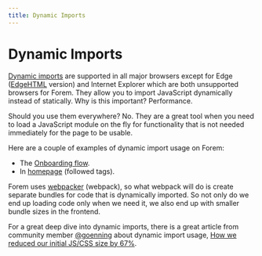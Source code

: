 ```yaml
---
title: Dynamic Imports
---
```


# Dynamic Imports

[Dynamic imports](https://developer.mozilla.org/en-US/docs/Web/JavaScript/Reference/Statements/import/#Dynamic_Imports)
are supported in all major browsers except for Edge
([EdgeHTML](https://en.wikipedia.org/wiki/EdgeHTML) version) and Internet
Explorer which are both unsupported browsers for Forem. They allow you to import
JavaScript dynamically instead of statically. Why is this important?
Performance.

Should you use them everywhere? No. They are a great tool when you need to load
a JavaScript module on the fly for functionality that is not needed immediately
for the page to be usable.

Here are a couple of examples of dynamic import usage on Forem:

- The
  [Onboarding flow](https://github.com/forem/forem/blob/0633d85b6b0e083bb7b21b11642b2b17d3fe9de6/app/javascript/packs/Onboarding.jsx#L21).
- In
  [homepage](https://github.com/forem/forem/blob/0633d85b6b0e083bb7b21b11642b2b17d3fe9de6/app/javascript/packs/homePage.jsx#L59)
  (followed tags).

Forem uses [webpacker](frontend/webpacker) (webpack), so what webpack will do is
create separate bundles for code that is dynamically imported. So not only do we
end up loading code only when we need it, we also end up with smaller bundle
sizes in the frontend.

For a great deep dive into dynamic imports, there is a great article from
community member [@goenning](https://dev.to/goenning) about dynamic import
usage,
[How we reduced our initial JS/CSS size by 67%](https://dev.to/goenning/how-we-reduced-our-initial-jscss-size-by-67-3ac0).
